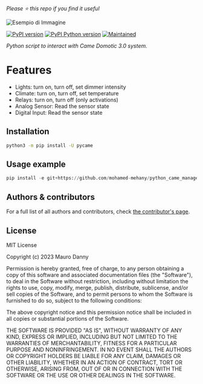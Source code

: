 *Please :star: this repo if you find it useful*



![Esempio di Immagine](Came.png)

[![PyPI version][pypi-shield]][pypi]
[![PyPI Python version][pypi-pyversion]][pypi]
[![Maintained][Maintained]](#)

_Python script to interact with Came Domotic 3.0 system._

# Features

- Lights: turn on, turn off, set dimmer intensity
- Climate: turn on, turn off, set temperature
- Relays: turn on, turn off (only activations)
- Analog Sensor: Read the sensor state
- Digital Input: Read the sensor state

## Installation

```bash
python3 -m pip install -U pycame
```

## Usage example

```python
pip install -e git+https://github.com/mohamed-mehany/python_came_manager.git#egg=pycame

```

## Authors & contributors

For a full list of all authors and contributors, check [the contributor's page][contributors].

## License

MIT License

Copyright (c) 2023 Mauro Danny

Permission is hereby granted, free of charge, to any person obtaining a copy
of this software and associated documentation files (the "Software"), to deal
in the Software without restriction, including without limitation the rights
to use, copy, modify, merge, publish, distribute, sublicense, and/or sell
copies of the Software, and to permit persons to whom the Software is
furnished to do so, subject to the following conditions:

The above copyright notice and this permission notice shall be included in all
copies or substantial portions of the Software.

THE SOFTWARE IS PROVIDED "AS IS", WITHOUT WARRANTY OF ANY KIND, EXPRESS OR
IMPLIED, INCLUDING BUT NOT LIMITED TO THE WARRANTIES OF MERCHANTABILITY,
FITNESS FOR A PARTICULAR PURPOSE AND NONINFRINGEMENT. IN NO EVENT SHALL THE
AUTHORS OR COPYRIGHT HOLDERS BE LIABLE FOR ANY CLAIM, DAMAGES OR OTHER
LIABILITY, WHETHER IN AN ACTION OF CONTRACT, TORT OR OTHERWISE, ARISING FROM,
OUT OF OR IN CONNECTION WITH THE SOFTWARE OR THE USE OR OTHER DEALINGS IN THE
SOFTWARE.


[contributors]: https://github.com/Den901/python_came_manager/graphs/contributors
[license]: https://github.com/Den901/python_came_manager/blob/main/LICENSE.md
[license-shield]: https://img.shields.io/pypi/l/pycame.svg?style=popout
[maintained]: https://img.shields.io/maintenance/yes/2021.svg?style=popout
[pypi]: https://pypi.org/project/pycame/
[pypi-pyversion]: https://img.shields.io/pypi/pyversions/pycame.svg?style=popout
[pypi-shield]: https://img.shields.io/pypi/v/pycame.svg?style=popout
